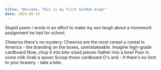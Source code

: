 ```yaml
---
title: "Welcome, This is my first GitHub blog!"
date: 2025-06-16
---
```

Stupid poem I wrote in an effort to make my son laugh about a homework assignment he had for school.

Cheerios
there's no mystery:
Cheerios are the most
cereal-y cereal in America - the branding on the boxes, unmistakeable.
Imagine high-grade cardboard
Now, chop it into bite-sized pieces
Gather into a bowl
Pour in some milk
Grab a spoon
Scoop those cardboard O's
and - if there's no limit
to your bravery -
take a bite.
